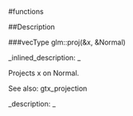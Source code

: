 #functions


<!--
_visible: True_
_advanced: False_
-->

##Description





<!----------------------------------------------------------------------------->

###vecType glm::proj(&x, &Normal)

<!--
_syntax: glm::proj(&x, &Normal)_
_name: glm::proj_
_returns: vecType_
_returns_description: _
_parameters: const vecType &x, const vecType &Normal_
_version_started: 0.10.0_
_version_deprecated: _
_summary: _
_constant: False_
_static: False_
_visible: True_
_advanced: False_
-->

_inlined_description: _

Projects x on Normal.


See also: gtx_projection





_description: _







<!----------------------------------------------------------------------------->

